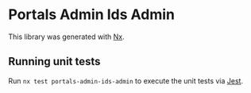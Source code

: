 # Portals Admin Ids Admin

This library was generated with [Nx](https://nx.dev).

## Running unit tests

Run `nx test portals-admin-ids-admin` to execute the unit tests via [Jest](https://jestjs.io).
